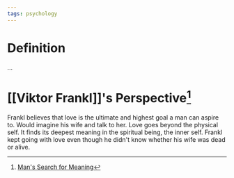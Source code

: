 ```yaml
---
tags: psychology
---
```


# Definition

...

# [[Viktor Frankl]]'s Perspective[^1]
Frankl believes that love is the ultimate and highest goal a man can aspire to. Would imagine his wife and talk to her.
Love goes beyond the physical self. It finds its deepest meaning in the spiritual being, the inner self. Frankl kept going with love even though he didn't know whether his wife was dead or alive.

[^1]: [Man's Search for Meaning](zotero://open-pdf/library/items/ZMQXB2W2?page=1)
